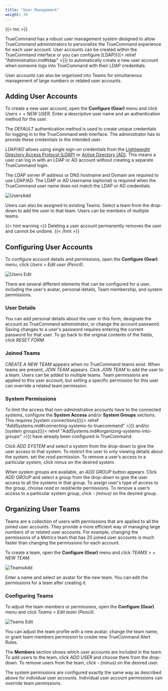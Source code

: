 ```yaml
---
title: "User Management"
weight: 30
---
```


{{< toc >}}

TrueCommand has a robust user management system designed to allow TrueCommand administrators to personalize the TrueCommand experience for each user account.
User accounts can be created within the TrueCommand interface or you can configure [LDAP]({{< relref "Administration.md#ldap" >}}) to automatically create a new user account when someone logs into TrueCommand with their LDAP credentials.

User accounts can also be organized into Teams for simultaneous management of large numbers or related user accounts.

## Adding User Accounts

To create a new user account, open the **Configure (Gear)** menu and click *Users > + NEW USER*.
Enter a descriptive user name and an authentication method for the user.

The *DEFAULT* authentication method is used to create unique credentials for logging in to the TrueCommand web interface.
The administrator has to provide these credentials to the intended user.

*LDAP/AD* allows using single sign-on credentials from the [Lightweight Directory Access Protocol (LDAP)](https://tools.ietf.org/html/rfc4511) or [Active Directory (AD)](https://docs.microsoft.com/en-us/windows-server/identity/ad-ds/active-directory-domain-services).
This means a user can log in with an LDAP or AD account without creating a separate TrueCommand login.

The LDAP server IP address or DNS hostname and Domain are required to use LDAP/AD.
The LDAP or AD Username (optional) is required when the TrueCommand user name does not match the LDAP or AD credentials.

![UsersAdd](/images/TrueCommand/1.3/UsersAdd.png "Adding Users")

Users can also be assigned to existing Teams.
Select a team from the drop-down to add the user to that team.
Users can be members of multiple teams.

{{< hint warning >}}
Deleting a user account permanently removes the user and cannot be undone.
{{< /hint >}}

## Configuring User Accounts

To configure account details and permissions, open the **Configure (Gear)** menu, click *Users > Edit user (Pencil)*.

![Users Edit](/images/TrueCommand/1.3/UsersEdit.png "Users Edit")

There are several different elements that can be configured for a user, including the user's avatar, personal details, Team membership, and system permissions.

### User Details

You can add personal details about the user in this form, designate the account as TrueCommand administrator, or change the account password.
Saving changes to a user's password requires entering the current password for that user.
To go back to the original contents of the fields, click *RESET FORM*.

### Joined Teams

*CREATE A NEW TEAM* appears when no TrueCommand teams exist.
When teams are present, *JOIN TEAM* appears.
Click *JOIN TEAM* to add the user to a team.
Users can be added to multiple teams.
Team permissions are applied to this user account, but setting a specific permission for this user can override a related team permission.

### System Permissions

To limit the access that non-administrative accounts have to the connected systems, configure the **System Access** and/or **System Groups** sections.
This requires [system connections]({{< relref "AddSystems.md#connecting-systems-to-truecommand" >}}) and/or [system groups]({{< relref "AddSystems.md#organizing-systems-into-groups" >}}) have already been configured in TrueCommand.

Click *ADD SYSTEM* and select a system from the drop-down to give the user access to that system.
To restrict the user to only viewing details about the system, set the *read* permission.
To remove a user’s access to a particular system, click minus on the desired system.

When system groups are available, an *ADD GROUP* button appears.
Click *ADD GROUP* and select a group from the drop-down to give the user access to all the systems in that group.
To assign user's type of access to the group, choose *read* or *read/write* permissions.
To remove a user’s access to a particular system group, click *- (minus)* on the desired group.

## Organizing User Teams

Teams are a collection of users with permissions that are applied to all the joined user accounts.
They provide a more efficient way of managing large numbers of or related user accounts.
For example, changing the permissions of a *Metrics* team that has 20 joined user accounts is much faster than changing the permissions for each account.

To create a team, open the **Configure (Gear)** menu and click *TEAMS > + NEW TEAM*.

![TeamsAdd](/images/TrueCommand/1.3/TeamsAdd.png "Teams Add")

Enter a name and select an avatar for the new team.
You can edit the permissions for a team after creating it.

### Configuring Teams

To adjust the team members or permissions, open the **Configure (Gear)** menu and click *Teams > Edit team (Pencil)*.

![Teams Edit](/images/TrueCommand/1.3/TeamsEdit.png "Teams Edit")

You can adjust the team profile with a new avatar, change the team name, or grant team members permission to create new TrueCommand Alert Rules.

The **Members** section shows which user accounts are included in the team.
To add users to the team, click *ADD USER* and choose them from the drop-down.
To remove users from the team, click *- (minus)* on the desired user.

The system permissions are configured exactly the same way as described above for individual user accounts.
Individual user account permissions can override team permissions.
